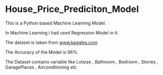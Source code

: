 # House_Price_Prediciton_Model

This is a Python based Machine Learning Model.

In Machine Learning i had used Regression Model in it.

The dataset is taken from www.kaggles.com

The Accuracy of the Model is 96%.

The Dataset contains variable like Lotsize , Bathroom , Bedroom , Stories , GaragePlaces , Airconditioning etc
